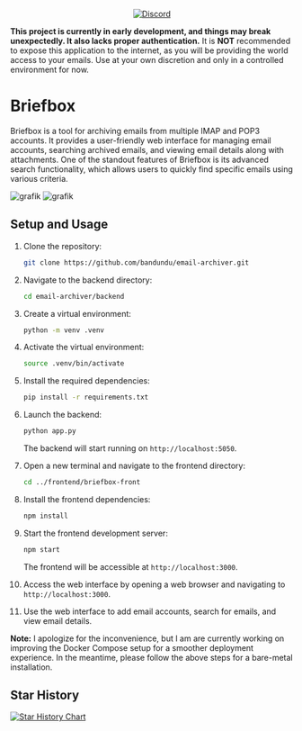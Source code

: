 <p align="center">
  <a href="https://discord.gg/your-invite-link">
    <img src="https://img.shields.io/discord/1236779067252936736?color=7289DA&label=Discord&logo=discord&logoColor=white&style=for-the-badge" alt="Discord">
  </a>
</p>

**This project is currently in early development, and things may break unexpectedly. It also lacks proper authentication.** It is **NOT** recommended to expose this application to the internet, as you will be providing the world access to your emails. Use at your own discretion and only in a controlled environment for now.

# Briefbox

Briefbox is a tool for archiving emails from multiple IMAP and POP3 accounts. It provides a user-friendly web interface for managing email accounts, searching archived emails, and viewing email details along with attachments. One of the standout features of Briefbox is its advanced search functionality, which allows users to quickly find specific emails using various criteria.

![grafik](https://github.com/bandundu/email-archiver/assets/41874924/6b0b06f3-0f49-4f55-82a9-3471c7ee0c42)
![grafik](https://github.com/bandundu/email-archiver/assets/41874924/856f4f56-6016-476b-857f-f63fe37706aa)

<!-- ## Prerequisites

- Docker
- Docker Compose -->

## Setup and Usage

1. Clone the repository:

   ```bash
   git clone https://github.com/bandundu/email-archiver.git
   ```

2. Navigate to the backend directory:

   ```bash
   cd email-archiver/backend
   ```

3. Create a virtual environment:

   ```bash
   python -m venv .venv
   ```

4. Activate the virtual environment:

   ```bash
   source .venv/bin/activate
   ```

5. Install the required dependencies:

   ```bash
   pip install -r requirements.txt
   ```

6. Launch the backend:

   ```bash
   python app.py
   ```

   The backend will start running on `http://localhost:5050`.

7. Open a new terminal and navigate to the frontend directory:

   ```bash
   cd ../frontend/briefbox-front
   ```

8. Install the frontend dependencies:

   ```bash
   npm install
   ```

9. Start the frontend development server:

   ```bash
   npm start
   ```

   The frontend will be accessible at `http://localhost:3000`.

10. Access the web interface by opening a web browser and navigating to `http://localhost:3000`.

11. Use the web interface to add email accounts, search for emails, and view email details.

**Note:** I apologize for the inconvenience, but I am are currently working on improving the Docker Compose setup for a smoother deployment experience. In the meantime, please follow the above steps for a bare-metal installation.

<!-- 1. Create a `docker-compose.yml` file in a folder of your chosing with the following content:

```yaml
version: '3'

services:
  backend:
    # latest-arm for ARM devices like Raspberry Pi
    image: bandundu/briefbox-backend:latest
    ports:
      - "5050:5050"
    volumes:
      - ./:/app/data
    environment:
      - FLASK_ENV=development
      - FLASK_APP=app.py

  frontend:
    # latest-arm for ARM devices like Raspberry Pi
    image: bandundu/briefbox-frontend:latest
    ports:
      - "3000:3000"
    depends_on:
      - backend
```

> **Note:** For ARM devices like Raspberry Pi, use the `latest-arm` tag for both backend and frontend images.

2. Run the following command to start the containers:

```bash
docker-compose up
```

3. Access the web interface by opening a web browser and navigating to `http://localhost:3000`.

4. Use the web interface to add email accounts, search for emails, and view email details. -->


## Star History

[![Star History Chart](https://api.star-history.com/svg?repos=bandundu/email-archiver&type=Date)](https://star-history.com/#bandundu/email-archiver&Date)